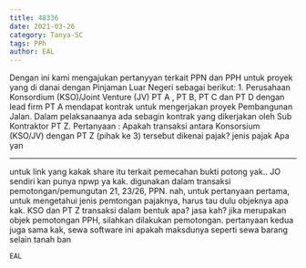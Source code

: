 ```yaml
---
title: 48336
date: 2021-03-26
category: Tanya-SC
tags: PPh
author: EAL
---
```


Dengan ini kami mengajukan pertanyyan terkait PPN dan PPH untuk proyek yang di danai dengan Pinjaman Luar Negeri sebagai berikut: 1. Perusahaan Konsordium (KSO)/Joint Venture (JV) PT A , PT B, PT C dan PT D dengan lead firm PT A mendapat kontrak untuk mengerjakan proyek Pembangunan Jalan. Dalam pelaksanaanya ada sebagin kontrak yang dikerjakan oleh Sub Kontraktor PT Z. Pertanyaan : Apakah transaksi antara Konsorsium (KSO/JV) dengan PT Z (pihak ke 3) tersebut dikenai pajak? jenis pajak Apa yan

---

untuk link yang kakak share itu terkait pemecahan bukti potong yak.. JO sendiri kan punya npwp ya kak. digunakan dalam transaksi pemotongan/pemungutan 21, 23/26, PPN. nah, untuk pertanyaan pertama, untuk mengetahui jenis pemtongan pajaknya, harus tau dulu objeknya apa kak. KSO dan PT Z transaksi dalam bentuk apa? jasa kah? jika merupakan objek pemotongan PPH, silahkan dilakukan pemotongan. pertanyaan kedua juga sama kak, sewa software ini apakah maksdunya seperti sewa barang selain tanah ban

`EAL`
